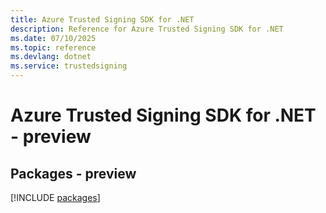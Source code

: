 ```yaml
---
title: Azure Trusted Signing SDK for .NET
description: Reference for Azure Trusted Signing SDK for .NET
ms.date: 07/10/2025
ms.topic: reference
ms.devlang: dotnet
ms.service: trustedsigning
---
```

# Azure Trusted Signing SDK for .NET - preview
## Packages - preview
[!INCLUDE [packages](trusted-signing-index.md)]